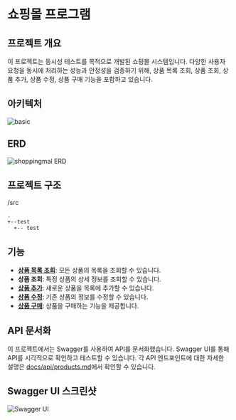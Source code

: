 # 쇼핑몰 프로그램

## 프로젝트 개요
이 프로젝트는 동시성 테스트를 목적으로 개발된 쇼핑몰 시스템입니다. 다양한 사용자 요청을 동시에 처리하는 성능과 안정성을 검증하기 위해, 상품 목록 조회, 상품 조회, 상품 추가, 상품 수정, 상품 구매 기능을 포함하고 있습니다.

## 아키텍처
![basic](https://github.com/user-attachments/assets/5f2813d3-7e16-46f4-b0e9-e58a86a284e3)

## ERD
![shoppingmal ERD](https://github.com/user-attachments/assets/7be8a57e-3490-4250-910b-4a36e88d8b16)

## 프로젝트 구조
/src
```
.
+--test
  +-- test
```

## 기능
- [**상품 목록 조회**](docs/api/products.md#상품-목록-조회): 모든 상품의 목록을 조회할 수 있습니다.
- **상품 조회**: 특정 상품의 상세 정보를 조회할 수 있습니다.
- [**상품 추가**](docs/api/products.md#상품-추가): 새로운 상품을 목록에 추가할 수 있습니다.
- [**상품 수정**](docs/api/products.md#상품-수정): 기존 상품의 정보를 수정할 수 있습니다.
- [**상품 구매**](docs/api/products.md#상품-구매): 상품을 구매하는 기능을 제공합니다.

## API 문서화
이 프로젝트에서는 Swagger를 사용하여 API를 문서화했습니다. Swagger UI를 통해 API를 시각적으로 확인하고 테스트할 수 있습니다. 각 API 엔드포인트에 대한 자세한 설명은 [docs/api/products.md](docs/api/products.md)에서 확인할 수 있습니다.

## Swagger UI 스크린샷
![Swagger UI](https://github.com/user-attachments/assets/5305589f-d37b-4f5c-9d22-0323d36acc68)
